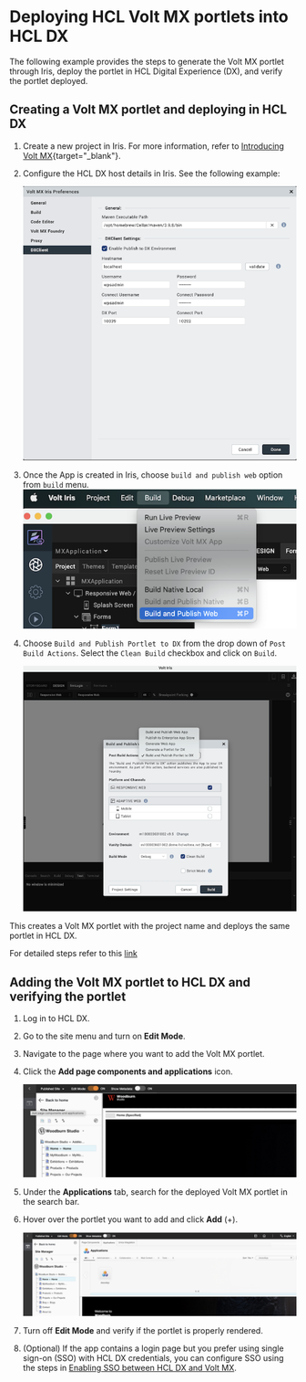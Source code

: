 
# Deploying HCL Volt MX portlets into HCL DX

The following example provides the steps to generate the Volt MX portlet through Iris, deploy the portlet in HCL Digital Experience (DX), and verify the portlet deployed.

## Creating a Volt MX portlet and deploying in HCL DX

1. Create a new project in Iris. For more information, refer to [Introducing Volt MX](https://opensource.hcltechsw.com/volt-mx-docs/docs/documentation/index.html){target="_blank"}.

2. Configure the HCL DX host details in Iris. See the following example:

    ![alt text](image1.png)

3. Once the App is created in Iris, choose `build and publish web` option from `build` menu.
    ![alt text](image5.png)

4. Choose `Build and Publish Portlet to DX` from the drop down of `Post Build Actions`. Select the `Clean Build` checkbox and click on `Build`.
    
    ![alt text](image2.png)

This creates a Volt MX portlet with the project name and deploys the same portlet in HCL DX.

<!-- TODO: The link for this needs to be updated on the MX team publishes the doc-->
For detailed steps refer to this [link](https://opensource.hcltechsw.com/volt-mx-docs/95/docs/documentation/Iris/iris_tutorials/Content/Introduction.html) 


## Adding the Volt MX portlet to HCL DX and verifying the portlet
1. Log in to HCL DX.

2. Go to the site menu and turn on **Edit Mode**.

3. Navigate to the page where you want to add the Volt MX portlet.

4. Click the **Add page components and applications** icon.

    ![alt text](image3.png)

5. Under the **Applications** tab, search for the deployed Volt MX portlet in the search bar.

6. Hover over the portlet you want to add and click **Add** (+). 

    ![alt text](image4.png)

7. Turn off **Edit Mode** and verify if the portlet is properly rendered. 

8. (Optional) If the app contains a login page but you prefer using single sign-on (SSO) with HCL DX credentials, you can configure SSO using the steps in [Enabling SSO between HCL DX and Volt MX](../configuration/index.md#enabling-sso-between-hcl-dx-and-volt-mx).

